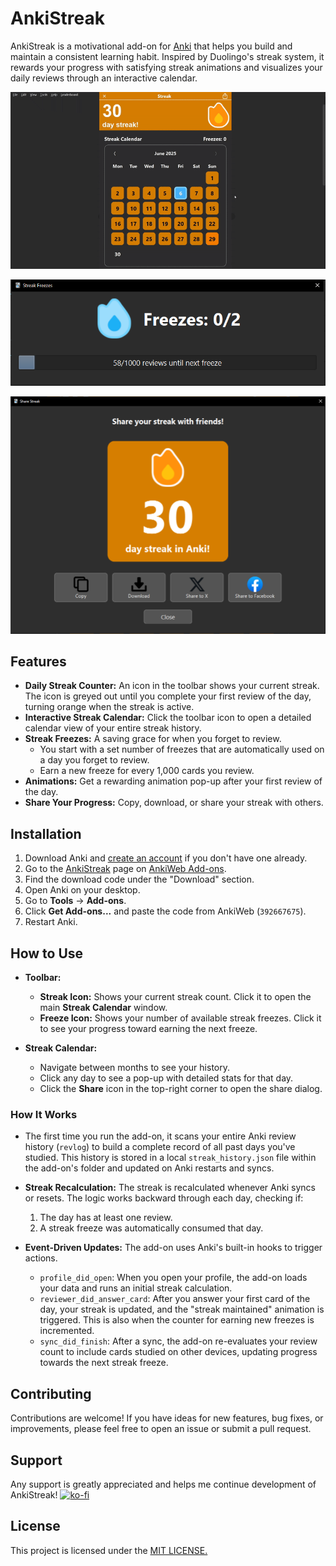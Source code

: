 # AnkiStreak 

AnkiStreak is a motivational add-on for [Anki](https://apps.ankiweb.net/) that helps you build and maintain a consistent learning habit. Inspired by Duolingo's streak system, it rewards your progress with satisfying streak animations and visualizes your daily reviews through an interactive calendar.

![AnkiStreak Screenshot](preview/StreakCalendarPreview.gif)

![AnkiStreak Screenshot](preview/StreakFreezePreview.png)

![AnkiStreak Screenshot](preview/StreakSharePreview.png)

## Features

- **Daily Streak Counter:** An icon in the toolbar shows your current streak. The icon is greyed out until you complete your first review of the day, turning orange when the streak is active.
- **Interactive Streak Calendar:** Click the toolbar icon to open a detailed calendar view of your entire streak history.
- **Streak Freezes:** A saving grace for when you forget to review.
    - You start with a set number of freezes that are automatically used on a day you forget to review.
    - Earn a new freeze for every 1,000 cards you review.
- **Animations:** Get a rewarding animation pop-up after your first review of the day.
- **Share Your Progress:** Copy, download, or share your streak with others. 

## Installation

1. Download Anki and [create an account]((https://ankiweb.net/)) if you don't have one already.
2. Go to the [AnkiStreak](https://ankiweb.net/shared/info/392667675) page on [AnkiWeb Add-ons](https://ankiweb.net/shared/addons/).
3. Find the download code under the "Download" section.
4.  Open Anki on your desktop.
5.  Go to **Tools** -> **Add-ons**.
6.  Click **Get Add-ons...** and paste the code from AnkiWeb (`392667675`).
7.  Restart Anki.

## How to Use
- **Toolbar:**
    - **Streak Icon:** Shows your current streak count. Click it to open the main **Streak Calendar** window.
    - **Freeze Icon:** Shows your number of available streak freezes. Click it to see your progress toward earning the next freeze.

- **Streak Calendar:**
    - Navigate between months to see your history.
    - Click any day to see a pop-up with detailed stats for that day.
    - Click the **Share** icon in the top-right corner to open the share dialog.



### How It Works

*   The first time you run the add-on, it scans your entire Anki review history (`revlog`) to build a complete record of all past days you've studied. This history is stored in a local `streak_history.json` file within the add-on's folder and updated on Anki restarts and syncs.

*   **Streak Recalculation:**  The streak is recalculated whenever Anki syncs or resets. The logic works backward through each day, checking if:
    1.  The day has at least one review.
    2.  A streak freeze was automatically consumed that day.

*   **Event-Driven Updates:** The add-on uses Anki's built-in hooks to trigger actions.
    - `profile_did_open`: When you open your profile, the add-on loads your data and runs an initial streak calculation.
    - `reviewer_did_answer_card`: After you answer your first card of the day, your streak is updated, and the "streak maintained" animation is triggered. This is also when the counter for earning new freezes is incremented.
    - `sync_did_finish`: After a sync, the add-on re-evaluates your review count to include cards studied on other devices, updating progress towards the next streak freeze.

## Contributing

Contributions are welcome! If you have ideas for new features, bug fixes, or improvements, please feel free to open an issue or submit a pull request.

## Support

Any support is greatly appreciated and helps me continue development of AnkiStreak!
[![ko-fi](https://ko-fi.com/img/githubbutton_sm.svg)](https://ko-fi.com/fusionguardian)

## License

This project is licensed under the [MIT LICENSE.](LICENSE)
